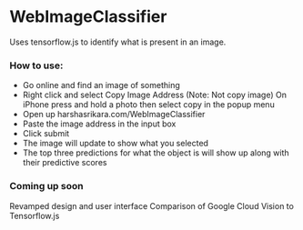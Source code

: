 # WebImageClassifier

Uses tensorflow.js to identify what is present in an image. 

### How to use:
 - Go online and find an image of something
 - Right click and select Copy Image Address (Note: Not copy image) On iPhone press and hold a photo then select copy in the popup menu
 - Open up harshasrikara.com/WebImageClassifier
 - Paste the image address in the input box
 - Click submit
 - The image will update to show what you selected
 - The top three predictions for what the object is will show up along with their predictive scores
 
### Coming up soon

Revamped design and user interface
Comparison of Google Cloud Vision to Tensorflow.js
